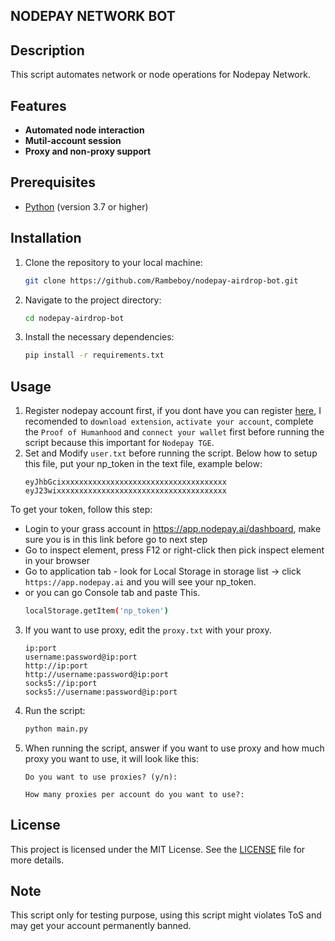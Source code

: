 ## NODEPAY NETWORK BOT

## Description
This script automates network or node operations for Nodepay Network.

## Features
- **Automated node interaction**
- **Mutil-account session**
- **Proxy and non-proxy support**

## Prerequisites
- [Python](https://www.python.org/) (version 3.7 or higher)

## Installation

1. Clone the repository to your local machine:
   ```bash
   git clone https://github.com/Rambeboy/nodepay-airdrop-bot.git
   ```
2. Navigate to the project directory:
   ```bash
   cd nodepay-airdrop-bot
   ```
4. Install the necessary dependencies:
   ```bash
   pip install -r requirements.txt
   ```

## Usage

1. Register nodepay account first, if you dont have you can register [here](https://app.nodepay.ai/register), I recomended to `download extension`, `activate your account`, complete the `Proof of Humanhood` and `connect your wallet` first before running the script because this important for `Nodepay TGE`.
2. Set and Modify `user.txt` before running the script. Below how to setup this file, put your np_token in the text file, example below:
   ```
   eyJhbGcixxxxxxxxxxxxxxxxxxxxxxxxxxxxxxxxxxxxx
   eyJ23wixxxxxxxxxxxxxxxxxxxxxxxxxxxxxxxxxxxxxx
   ```
To get your token, follow this step:
- Login to your grass account in https://app.nodepay.ai/dashboard, make sure you is in this link before go to next step
- Go to inspect element, press F12 or right-click then pick inspect element in your browser
- Go to application tab - look for Local Storage in storage list -> click `https://app.nodepay.ai` and you will see your np_token.
- or you can go Console tab and paste This.
  ```bash
  localStorage.getItem('np_token')
  ```
3. If you want to use proxy, edit the `proxy.txt` with your proxy.

   ```
   ip:port
   username:password@ip:port
   http://ip:port
   http://username:password@ip:port
   socks5://ip:port
   socks5://username:password@ip:port
   ```

5. Run the script:
	```bash
	python main.py
	```
6. When running the script, answer if you want to use proxy and how much proxy you want to use, it will look like this:
	```
 	Do you want to use proxies? (y/n): 

 	```
	```
	How many proxies per account do you want to use?: 
	```
## License

This project is licensed under the MIT License. See the [LICENSE](LICENSE) file for more details.

## Note
This script only for testing purpose, using this script might violates ToS and may get your account permanently banned.
